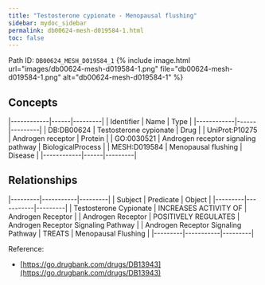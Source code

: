 ```yaml
---
title: "Testosterone cypionate - Menopausal flushing"
sidebar: mydoc_sidebar
permalink: db00624-mesh-d019584-1.html
toc: false 
---
```



Path ID: `DB00624_MESH_D019584_1`
{% include image.html url="images/db00624-mesh-d019584-1.png" file="db00624-mesh-d019584-1.png" alt="db00624-mesh-d019584-1" %}

## Concepts

|------------|------|---------|
| Identifier | Name | Type    |
|------------|------|---------|
| DB:DB00624 | Testosterone cypionate | Drug |
| UniProt:P10275 | Androgen receptor | Protein |
| GO:0030521 | Androgen receptor signaling pathway | BiologicalProcess |
| MESH:D019584 | Menopausal flushing | Disease |
|------------|------|---------|

## Relationships

|---------|-----------|---------|
| Subject | Predicate | Object  |
|---------|-----------|---------|
| Testosterone Cypionate | INCREASES ACTIVITY OF | Androgen Receptor |
| Androgen Receptor | POSITIVELY REGULATES | Androgen Receptor Signaling Pathway |
| Androgen Receptor Signaling Pathway | TREATS | Menopausal Flushing |
|---------|-----------|---------|

Reference: 
  - [https://go.drugbank.com/drugs/DB13943](https://go.drugbank.com/drugs/DB13943)
